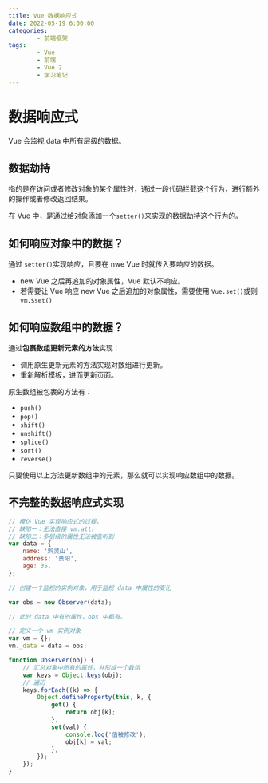 ```yaml
---
title: Vue 数据响应式
date: 2022-05-19 6:00:00
categories:
        - 前端框架
tags:
        - Vue
        - 前端
        - Vue 2
        - 学习笔记
---
```


# 数据响应式

Vue 会监视 data 中所有层级的数据。

## 数据劫持

指的是在访问或者修改对象的某个属性时，通过一段代码拦截这个行为，进行额外的操作或者修改返回结果。

在 Vue 中，是通过给对象添加一个`setter()`来实现的数据劫持这个行为的。

## 如何响应对象中的数据？

通过 `setter()`实现响应，且要在 nwe Vue 时就传入要响应的数据。

- new Vue 之后再追加的对象属性，Vue 默认不响应。
- 若需要让 Vue 响应 new Vue 之后追加的对象属性，需要使用 `Vue.set()`或则 `vm.$set()`

## 如何响应数组中的数据？

通过**包裹数组更新元素的方法**实现：

- 调用原生更新元素的方法实现对数组进行更新。
- 重新解析模板，进而更新页面。

原生数组被包裹的方法有：

- `push()`
- `pop()`
- `shift()`
- `unshift()`
- `splice()`
- `sort()`
- `reverse()`

只要使用以上方法更新数组中的元素，那么就可以实现响应数组中的数据。

## 不完整的数据响应式实现

```js
// 模仿 Vue 实现响应式的过程，
// 缺陷一：无法直接 vm.attr
// 缺陷二：多层级的属性无法被监听到
var data = {
	name: '黔灵山',
	address: '贵阳',
	age: 35,
};

// 创建一个监视的实例对象，用于监视 data 中属性的变化

var obs = new Observer(data);

// 此时 data 中有的属性，obs 中都有。

// 定义一个 vm 实例对象
var vm = {};
vm._data = data = obs;

function Observer(obj) {
	// 汇总对象中所有的属性，并形成一个数组
	var keys = Object.keys(obj);
	// 遍历
	keys.forEach((k) => {
		Object.defineProperty(this, k, {
			get() {
				return obj[k];
			},
			set(val) {
				console.log('值被修改');
				obj[k] = val;
			},
		});
	});
}
```
